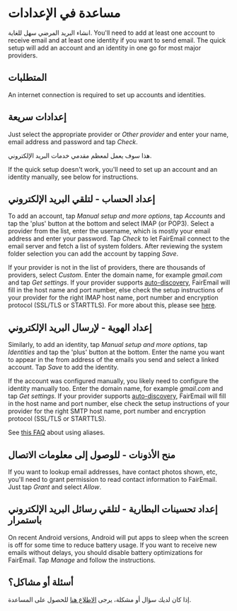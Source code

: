 # مساعدة في الإعدادات

انشاء البريد المرضي سهل للغاية. You'll need to add at least one account to receive email and at least one identity if you want to send email. The quick setup will add an account and an identity in one go for most major providers.

## المتطلبات

An internet connection is required to set up accounts and identities.

## إعدادات سريعة

Just select the appropriate provider or *Other provider* and enter your name, email address and password and tap *Check*.

هذا سوف يعمل لمعظم مقدمي خدمات البريد الإلكتروني.

If the quick setup doesn't work, you'll need to set up an account and an identity manually, see below for instructions.

## إعداد الحساب - لتلقي البريد الإلكتروني

To add an account, tap *Manual setup and more options*, tap *Accounts* and tap the 'plus' button at the bottom and select IMAP (or POP3). Select a provider from the list, enter the username, which is mostly your email address and enter your password. Tap *Check* to let FairEmail connect to the email server and fetch a list of system folders. After reviewing the system folder selection you can add the account by tapping *Save*.

If your provider is not in the list of providers, there are thousands of providers, select *Custom*. Enter the domain name, for example *gmail.com* and tap *Get settings*. If your provider supports [auto-discovery](https://tools.ietf.org/html/rfc6186), FairEmail will fill in the host name and port number, else check the setup instructions of your provider for the right IMAP host name, port number and encryption protocol (SSL/TLS or STARTTLS). For more about this, please see [here](https://github.com/M66B/FairEmail/blob/master/FAQ.md#authorizing-accounts).

## إعداد الهوية - لإرسال البريد الإلكتروني

Similarly, to add an identity, tap *Manual setup and more options*, tap *Identities* and tap the 'plus' button at the bottom. Enter the name you want to appear in the from address of the emails you send and select a linked account. Tap *Save* to add the identity.

If the account was configured manually, you likely need to configure the identity manually too. Enter the domain name, for example *gmail.com* and tap *Get settings*. If your provider supports [auto-discovery](https://tools.ietf.org/html/rfc6186), FairEmail will fill in the host name and port number, else check the setup instructions of your provider for the right SMTP host name, port number and encryption protocol (SSL/TLS or STARTTLS).

See [this FAQ](https://github.com/M66B/FairEmail/blob/master/FAQ.md#FAQ9) about using aliases.

## منح الأذونات - للوصول إلى معلومات الاتصال

If you want to lookup email addresses, have contact photos shown, etc, you'll need to grant permission to read contact information to FairEmail. Just tap *Grant* and select *Allow*.

## إعداد تحسينات البطارية - لتلقي رسائل البريد الإلكتروني باستمرار

On recent Android versions, Android will put apps to sleep when the screen is off for some time to reduce battery usage. If you want to receive new emails without delays, you should disable battery optimizations for FairEmail. Tap *Manage* and follow the instructions.

## أسئلة أو مشاكل؟

إذا كان لديك سؤال أو مشكلة، يرجى [الاطلاع هنا](https://github.com/M66B/FairEmail/blob/master/FAQ.md) للحصول على المساعدة.